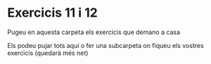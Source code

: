 # Exercicis 11 i 12
Pugeu en aquesta carpeta els exercicis que demano a casa

Els podeu pujar tots aquí o fer una subcarpeta on fiqueu els vostres exercicis (quedarà més net)
